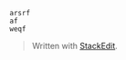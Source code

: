     arsrf
    af
    weqf


> Written with [StackEdit](https://stackedit.io/).
<!--stackedit_data:
eyJoaXN0b3J5IjpbMTkxMTc2MjE0Ml19
-->